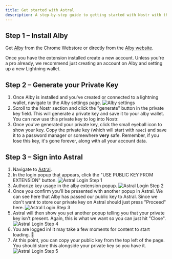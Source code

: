 ```yaml
---
title: Get started with Astral
description: A step-by-step guide to getting started with Nostr with the Astral web client.
---
```


## Step 1 – Install Alby

Get [Alby](https://chrome.google.com/webstore/detail/alby-bitcoin-lightning-wa/iokeahhehimjnekafflcihljlcjccdbe) from the Chrome Webstore or directly from the [Alby website](https://getalby.com/).

Once you have the extension installed create a new account. Unless you're a pro already, we recommend just creating an account on Alby and setting up a new Lightning wallet.

## Step 2 – Generate your Private Key

1. Once Alby is installed and you've created or connected to a lightning wallet, navigate to the Alby settings page. ![Alby settings](/images/alby-settings.webp)
1. Scroll to the Nostr section and click the "generate" button in the private key field. This will generate a private key and save it to your alby wallet. You can now use this private key to log into Nostr.
1. Once you've generated your private key, click the small eyeball icon to show your key. Copy the private key (which will start with `nsec`) and save it to a password manager or somewhere **very** safe. Remember, if you lose this key, it's gone forever, along with all your account data.

## Step 3 – Sign into Astral

1. Navigate to [Astral](https://astral.ninja).
1. In the login popup that appears, click the "USE PUBLIC KEY FROM EXTENSION" button. ![Astral Login Step 1](/images/astral-login.webp)
1. Authorize key usage in the alby extension popup. ![Astral Login Step 2](/images/astral-login2.webp)
1. Once you confirm you'll be presented with another popup in Astral. We can see here that Alby has passed our public key to Astral. Since we don't want to store our private key on Astral should just press "Proceed" here. ![Astral Login Step 3](/images/astral-login3.webp)
1. Astral will then show you yet another popup telling you that your private key isn't present. Again, this is what we want so you can just hit "Close". ![Astral Login Step 4](/images/astral-login4.webp)
1. You are logged in! It may take a few moments for content to start loading. 🤙
1. At this point, you can copy your public key from the top left of the page. You should store this alongside your private key so you have it. ![Astral Login Step 5](/images/astral-login5.webp)
